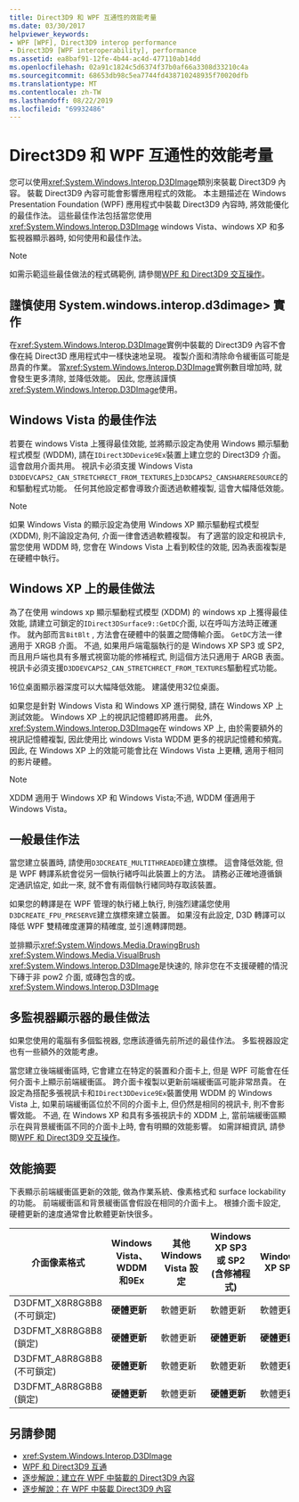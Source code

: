 ```yaml
---
title: Direct3D9 和 WPF 互通性的效能考量
ms.date: 03/30/2017
helpviewer_keywords:
- WPF [WPF], Direct3D9 interop performance
- Direct3D9 [WPF interoperability], performance
ms.assetid: ea8baf91-12fe-4b44-ac4d-477110ab14dd
ms.openlocfilehash: 02a91c1824c5d6374f37b0af66a3308d33210c4a
ms.sourcegitcommit: 68653db98c5ea7744fd438710248935f70020dfb
ms.translationtype: MT
ms.contentlocale: zh-TW
ms.lasthandoff: 08/22/2019
ms.locfileid: "69932486"
---
```

# <a name="performance-considerations-for-direct3d9-and-wpf-interoperability"></a>Direct3D9 和 WPF 互通性的效能考量
您可以使用<xref:System.Windows.Interop.D3DImage>類別來裝載 Direct3D9 內容。 裝載 Direct3D9 內容可能會影響應用程式的效能。 本主題描述在 Windows Presentation Foundation (WPF) 應用程式中裝載 Direct3D9 內容時, 將效能優化的最佳作法。 這些最佳作法包括當您使用<xref:System.Windows.Interop.D3DImage> windows Vista、windows XP 和多監視器顯示器時, 如何使用和最佳作法。  
  
> [!NOTE]
> 如需示範這些最佳做法的程式碼範例, 請參閱[WPF 和 Direct3D9 交互操作](wpf-and-direct3d9-interoperation.md)。  
  
## <a name="use-d3dimage-sparingly"></a>謹慎使用 System.windows.interop.d3dimage> 實作  
 在<xref:System.Windows.Interop.D3DImage>實例中裝載的 Direct3D9 內容不會像在純 Direct3D 應用程式中一樣快速地呈現。 複製介面和清除命令緩衝區可能是昂貴的作業。 當<xref:System.Windows.Interop.D3DImage>實例數目增加時, 就會發生更多清除, 並降低效能。 因此, 您應該謹慎<xref:System.Windows.Interop.D3DImage>使用。  
  
## <a name="best-practices-on-windows-vista"></a>Windows Vista 的最佳作法  
 若要在 windows Vista 上獲得最佳效能, 並將顯示設定為使用 Windows 顯示驅動程式模型 (WDDM), 請在`IDirect3DDevice9Ex`裝置上建立您的 Direct3D9 介面。 這會啟用介面共用。 視訊卡必須支援 Windows Vista `D3DDEVCAPS2_CAN_STRETCHRECT_FROM_TEXTURES`上`D3DCAPS2_CANSHARERESOURCE`的和驅動程式功能。 任何其他設定都會導致介面透過軟體複製, 這會大幅降低效能。  
  
> [!NOTE]
> 如果 Windows Vista 的顯示設定為使用 Windows XP 顯示驅動程式模型 (XDDM), 則不論設定為何, 介面一律會透過軟體複製。 有了適當的設定和視訊卡, 當您使用 WDDM 時, 您會在 Windows Vista 上看到較佳的效能, 因為表面複製是在硬體中執行。  
  
## <a name="best-practices-on-windows-xp"></a>Windows XP 上的最佳做法  
 為了在使用 windows xp 顯示驅動程式模型 (XDDM) 的 windows xp 上獲得最佳效能, 請建立可鎖定的`IDirect3DSurface9::GetDC`介面, 以在呼叫方法時正確運作。 就內部而言`BitBlt` , 方法會在硬體中的裝置之間傳輸介面。 `GetDC`方法一律適用于 XRGB 介面。 不過, 如果用戶端電腦執行的是 Windows XP SP3 或 SP2, 而且用戶端也具有多層式視窗功能的修補程式, 則這個方法只適用于 ARGB 表面。 視訊卡必須支援`D3DDEVCAPS2_CAN_STRETCHRECT_FROM_TEXTURES`驅動程式功能。  
  
 16位桌面顯示器深度可以大幅降低效能。 建議使用32位桌面。  
  
 如果您是針對 Windows Vista 和 Windows XP 進行開發, 請在 Windows XP 上測試效能。 Windows XP 上的視訊記憶體即將用盡。 此外, <xref:System.Windows.Interop.D3DImage>在 windows XP 上, 由於需要額外的視訊記憶體複製, 因此使用比 windows Vista WDDM 更多的視訊記憶體和頻寬。 因此, 在 Windows XP 上的效能可能會比在 Windows Vista 上更糟, 適用于相同的影片硬體。  
  
> [!NOTE]
> XDDM 適用于 Windows XP 和 Windows Vista;不過, WDDM 僅適用于 Windows Vista。  
  
## <a name="general-best-practices"></a>一般最佳作法  
 當您建立裝置時, 請使用`D3DCREATE_MULTITHREADED`建立旗標。 這會降低效能, 但是 WPF 轉譯系統會從另一個執行緒呼叫此裝置上的方法。 請務必正確地遵循鎖定通訊協定, 如此一來, 就不會有兩個執行緒同時存取該裝置。  
  
 如果您的轉譯是在 WPF 管理的執行緒上執行, 則強烈建議您使用`D3DCREATE_FPU_PRESERVE`建立旗標來建立裝置。 如果沒有此設定, D3D 轉譯可以降低 WPF 雙精確度運算的精確度, 並引進轉譯問題。  
  
 並排顯示<xref:System.Windows.Media.DrawingBrush> <xref:System.Windows.Media.VisualBrush> <xref:System.Windows.Interop.D3DImage>是快速的, 除非您在不支援硬體的情況下磚于非 pow2 介面, 或磚包含的或。 <xref:System.Windows.Interop.D3DImage>  
  
## <a name="best-practices-for-multi-monitor-displays"></a>多監視器顯示器的最佳做法  
 如果您使用的電腦有多個監視器, 您應該遵循先前所述的最佳作法。 多監視器設定也有一些額外的效能考慮。  
  
 當您建立後端緩衝區時, 它會建立在特定的裝置和介面卡上, 但是 WPF 可能會在任何介面卡上顯示前端緩衝區。 跨介面卡複製以更新前端緩衝區可能非常昂貴。 在設定為搭配多張視訊卡和`IDirect3DDevice9Ex`裝置使用 WDDM 的 Windows Vista 上, 如果前端緩衝區位於不同的介面卡上, 但仍然是相同的視訊卡, 則不會影響效能。 不過, 在 Windows XP 和具有多張視訊卡的 XDDM 上, 當前端緩衝區顯示在與背景緩衝區不同的介面卡上時, 會有明顯的效能影響。 如需詳細資訊, 請參閱[WPF 和 Direct3D9 交互操作](wpf-and-direct3d9-interoperation.md)。  
  
## <a name="performance-summary"></a>效能摘要  
 下表顯示前端緩衝區更新的效能, 做為作業系統、像素格式和 surface lockability 的功能。 前端緩衝區和背景緩衝區會假設在相同的介面卡上。 根據介面卡設定, 硬體更新的速度通常會比軟體更新快很多。  
  
|介面像素格式|Windows Vista、WDDM 和9Ex|其他 Windows Vista 設定|Windows XP SP3 或 SP2 (含修補程式)|Windows XP SP2|  
|--------------------------|---------------------------------|----------------------------------------|--------------------------------------|--------------------|  
|D3DFMT_X8R8G8B8 (不可鎖定)|**硬體更新**|軟體更新|軟體更新|軟體更新|  
|D3DFMT_X8R8G8B8 (鎖定)|**硬體更新**|軟體更新|**硬體更新**|**硬體更新**|  
|D3DFMT_A8R8G8B8 (不可鎖定)|**硬體更新**|軟體更新|軟體更新|軟體更新|  
|D3DFMT_A8R8G8B8 (鎖定)|**硬體更新**|軟體更新|**硬體更新**|軟體更新|  
  
## <a name="see-also"></a>另請參閱

- <xref:System.Windows.Interop.D3DImage>
- [WPF 和 Direct3D9 互通](wpf-and-direct3d9-interoperation.md)
- [逐步解說：建立在 WPF 中裝載的 Direct3D9 內容](walkthrough-creating-direct3d9-content-for-hosting-in-wpf.md)
- [逐步解說：在 WPF 中裝載 Direct3D9 內容](walkthrough-hosting-direct3d9-content-in-wpf.md)
